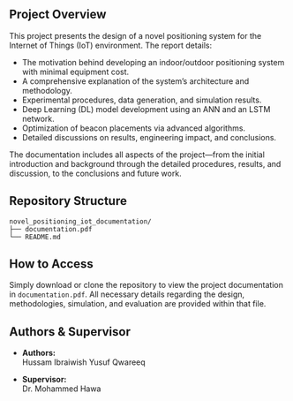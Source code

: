 ## Project Overview

This project presents the design of a novel positioning system for the Internet of Things (IoT) environment. The report details:
- The motivation behind developing an indoor/outdoor positioning system with minimal equipment cost.
- A comprehensive explanation of the system’s architecture and methodology.
- Experimental procedures, data generation, and simulation results.
- Deep Learning (DL) model development using an ANN and an LSTM network.
- Optimization of beacon placements via advanced algorithms.
- Detailed discussions on results, engineering impact, and conclusions.
  
The documentation includes all aspects of the project—from the initial introduction and background through the detailed procedures, results, and discussion, to the conclusions and future work.

## Repository Structure

```
novel_positioning_iot_documentation/
├── documentation.pdf
└── README.md
```

## How to Access

Simply download or clone the repository to view the project documentation in `documentation.pdf`. All necessary details regarding the design, methodologies, simulation, and evaluation are provided within that file.

## Authors & Supervisor

- **Authors:**  
  Hussam Ibraiwish 
  Yusuf Qwareeq
  
- **Supervisor:**  
  Dr. Mohammed Hawa
  

